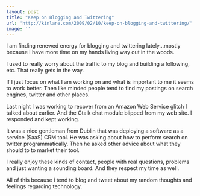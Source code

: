```yaml
---
layout: post
title: "Keep on Blogging and Twittering"
url: 'http://kinlane.com/2009/02/10/keep-on-blogging-and-twittering/'
image: ''
---
```


I am finding renewed energy for blogging and twittering lately...mostly because I have more time on my hands living way out in the woods.

I used to really worry about the traffic to my blog and building a following, etc. That really gets in the way.

If I just focus on what I am working on and what is important to me it seems to work better. Then like minded people tend to find my postings on search engines, twitter and other places.

Last night I was working to recover from an Amazon Web Service glitch I talked about earlier. And the Gtalk chat module blipped from my web site. I responded and kept working.

It was a nice gentleman from Dublin that was deploying a software as a service (SaaS) CRM tool. He was asking about how to perform search on twitter programmatically. Then he asked other advice about what they should to to market their tool.

I really enjoy these kinds of contact, people with real questions, problems and just wanting a sounding board. And they respect my time as well.

All of this because i tend to blog and tweet about my random thoughts and feelings regarding technology.
